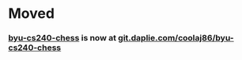 # Moved
### [byu-cs240-chess](https://git.daplie.com/coolaj86/byu-cs240-chess) is now at [git.daplie.com/coolaj86/byu-cs240-chess](https://git.daplie.com/coolaj86/byu-cs240-chess)
